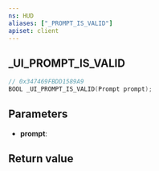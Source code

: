 ```yaml
---
ns: HUD
aliases: ["_PROMPT_IS_VALID"]
apiset: client
---
```

## _UI_PROMPT_IS_VALID

```c
// 0x347469FBDD1589A9
BOOL _UI_PROMPT_IS_VALID(Prompt prompt);
```


## Parameters
* **prompt**:

## Return value

